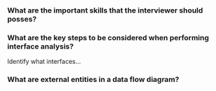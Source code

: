 ### What are the important skills that the interviewer should posses?

### What are the key steps to be considered when performing interface analysis?
Identify what interfaces...

### What are external entities in a data flow diagram?
